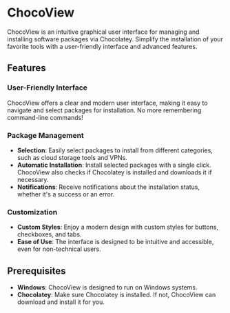 # ChocoView

ChocoView is an intuitive graphical user interface for managing and installing software packages via Chocolatey. Simplify the installation of your favorite tools with a user-friendly interface and advanced features.

## Features

### User-Friendly Interface
ChocoView offers a clear and modern user interface, making it easy to navigate and select packages for installation. No more remembering command-line commands!

### Package Management
- **Selection**: Easily select packages to install from different categories, such as cloud storage tools and VPNs.
- **Automatic Installation**: Install selected packages with a single click. ChocoView also checks if Chocolatey is installed and downloads it if necessary.
- **Notifications**: Receive notifications about the installation status, whether it's a success or an error.

### Customization
- **Custom Styles**: Enjoy a modern design with custom styles for buttons, checkboxes, and tabs.
- **Ease of Use**: The interface is designed to be intuitive and accessible, even for non-technical users.

## Prerequisites

- **Windows**: ChocoView is designed to run on Windows systems.
- **Chocolatey**: Make sure Chocolatey is installed. If not, ChocoView can download and install it for you.
